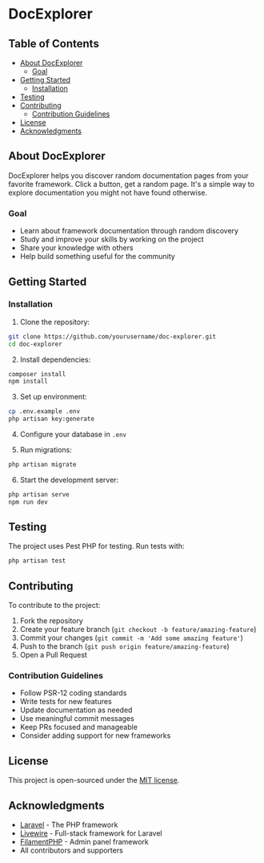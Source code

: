 # DocExplorer

## Table of Contents
- [About DocExplorer](#about-docexplorer)
  - [Goal](#goal)
- [Getting Started](#getting-started)
  - [Installation](#installation)
- [Testing](#testing)
- [Contributing](#contributing)
  - [Contribution Guidelines](#contribution-guidelines)
- [License](#license)
- [Acknowledgments](#acknowledgments)

## About DocExplorer

DocExplorer helps you discover random documentation pages from your favorite framework. Click a button, get a random page. It's a simple way to explore documentation you might not have found otherwise.

### Goal

- Learn about framework documentation through random discovery
- Study and improve your skills by working on the project
- Share your knowledge with others
- Help build something useful for the community

## Getting Started

### Installation

1. Clone the repository:
```bash
git clone https://github.com/yourusername/doc-explorer.git
cd doc-explorer
```

2. Install dependencies:
```bash
composer install
npm install
```

3. Set up environment:
```bash
cp .env.example .env
php artisan key:generate
```

4. Configure your database in `.env`

5. Run migrations:
```bash
php artisan migrate
```

6. Start the development server:
```bash
php artisan serve
npm run dev
```

## Testing

The project uses Pest PHP for testing. Run tests with:

```bash
php artisan test
```

## Contributing

To contribute to the project:

1. Fork the repository
2. Create your feature branch (`git checkout -b feature/amazing-feature`)
3. Commit your changes (`git commit -m 'Add some amazing feature'`)
4. Push to the branch (`git push origin feature/amazing-feature`)
5. Open a Pull Request

### Contribution Guidelines

- Follow PSR-12 coding standards
- Write tests for new features
- Update documentation as needed
- Use meaningful commit messages
- Keep PRs focused and manageable
- Consider adding support for new frameworks

## License

This project is open-sourced under the [MIT license](https://opensource.org/licenses/MIT).

## Acknowledgments

- [Laravel](https://laravel.com) - The PHP framework
- [Livewire](https://livewire.laravel.com) - Full-stack framework for Laravel
- [FilamentPHP](https://filamentphp.com) - Admin panel framework
- All contributors and supporters